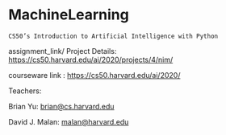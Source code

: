 # MachineLearning

 `CS50’s Introduction to Artificial Intelligence with Python`
 
 assignment_link/ Project Details: https://cs50.harvard.edu/ai/2020/projects/4/nim/

courseware link : https://cs50.harvard.edu/ai/2020/

Teachers:
  
   Brian Yu:
   brian@cs.harvard.edu

   David J. Malan:
   malan@harvard.edu


 
 
